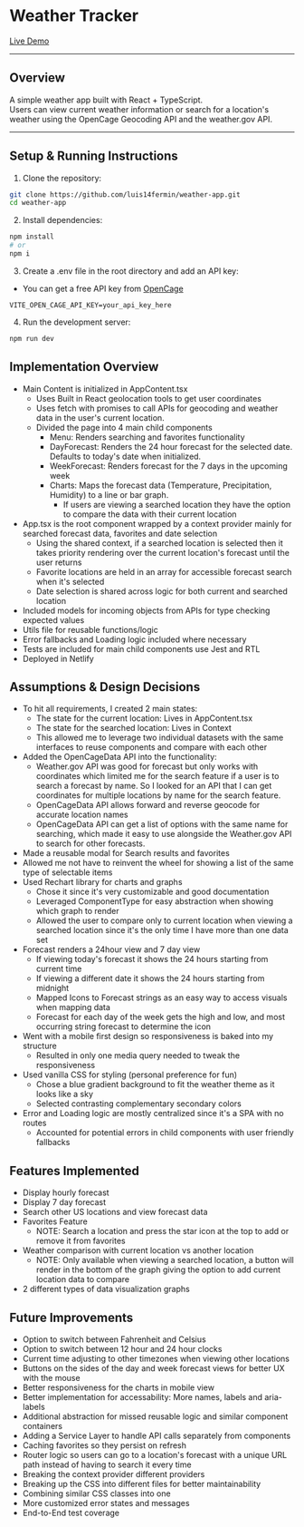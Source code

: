 # Weather Tracker

[Live Demo](https://app-weather-tracker.netlify.app)  

---

## Overview
A simple weather app built with React + TypeScript.  
Users can view current weather information or search for a location's weather using the OpenCage Geocoding API and the weather.gov API.

---

## Setup & Running Instructions

1. Clone the repository:
```bash
git clone https://github.com/luis14fermin/weather-app.git
cd weather-app
```

2. Install dependencies:
```bash
npm install
# or
npm i
```

3. Create a .env file in the root directory and add an API key:
- You can get a free API key from [OpenCage](https://opencagedata.com/api)
```env
VITE_OPEN_CAGE_API_KEY=your_api_key_here
```

4. Run the development server:
```bash
npm run dev
```

## **Implementation Overview**
- Main Content is initialized in AppContent.tsx
  - Uses Built in React geolocation tools to get user coordinates
  - Uses fetch with promises to call APIs for geocoding and weather data in the user's current location.
  - Divided the page into 4 main child components
    - Menu: Renders searching and favorites functionality
    - DayForecast: Renders the 24 hour forecast for the selected date. Defaults to today's date when initialized.
    - WeekForecast: Renders forecast for the 7 days in the upcoming week
    - Charts: Maps the forecast data (Temperature, Precipitation, Humidity) to a line or bar graph.
      - If users are viewing a searched location they have the option to compare the data with their current location
- App.tsx is the root component wrapped by a context provider mainly for searched forecast data, favorites and date selection
  - Using the shared context, if a searched location is selected then it takes priority rendering over the current location's forecast until the user returns
  - Favorite locations are held in an array for accessible forecast search when it's selected
  - Date selection is shared across logic for both current and searched location
- Included models for incoming objects from APIs for type checking expected values
- Utils file for reusable functions/logic
- Error fallbacks and Loading logic included where necessary
- Tests are included for main child components use Jest and RTL
- Deployed in Netlify 

## **Assumptions & Design Decisions**
- To hit all requirements, I created 2 main states: 
  - The state for the current location: Lives in AppContent.tsx
  - The state for the searched location: Lives in Context
  - This allowed me to leverage two individual datasets with the same interfaces to reuse components and compare with each other
- Added the OpenCageData API into the functionality:
  - Weather.gov API was good for forecast but only works with coordinates which limited me for the search feature if a user is to search a forecast by name. So I looked for an API that I can get coordinates for multiple locations by name for the search feature.
  - OpenCageData API allows forward and reverse geocode for accurate location names
  - OpenCageData API can get a list of options with the same name for searching, which made it easy to use alongside the Weather.gov API to search for other forecasts.
- Made a reusable modal for Search results and favorites
 - Allowed me not have to reinvent the wheel for showing a list of the same type of selectable items
- Used Rechart library for charts and graphs
  - Chose it since it's very customizable and good documentation
  - Leveraged ComponentType for easy abstraction when showing which graph to render
  - Allowed the user to compare only to current location when viewing a searched location since it's the only time I have more than one data set
- Forecast renders a 24hour view and 7 day view
  - If viewing today's forecast it shows the 24 hours starting from current time
  - If viewing a different date it shows the 24 hours starting from midnight
  - Mapped Icons to Forecast strings as an easy way to access visuals when mapping data
  - Forecast for each day of the week gets the high and low, and most occurring string forecast to determine the icon
- Went with a mobile first design so responsiveness is baked into my structure
  - Resulted in only one media query needed to tweak the responsiveness
- Used vanilla CSS for styling (personal preference for fun)
  - Chose a blue gradient background to fit the weather theme as it looks like a sky
  - Selected contrasting complementary secondary colors
- Error and Loading logic are mostly centralized since it's a SPA with no routes
  - Accounted for potential errors in child components with user friendly fallbacks

## **Features Implemented**
- Display hourly forecast
- Display 7 day forecast
- Search other US locations and view forecast data
- Favorites Feature
  - NOTE: Search a location and press the star icon at the top to add or remove it from favorites
- Weather comparison with current location vs another location
  - NOTE: Only available when viewing a searched location, a button will render in the bottom of the graph giving the option to add current location data to compare
- 2 different types of data visualization graphs

## **Future Improvements**
- Option to switch between Fahrenheit and Celsius
- Option to switch between 12 hour and 24 hour clocks
- Current time adjusting to other timezones when viewing other locations
- Buttons on the sides of the day and week forecast views for better UX with the mouse
- Better responsiveness for the charts in mobile view
- Better implementation for accessability: More names, labels and aria-labels
- Additional abstraction for missed reusable logic and similar component containers
- Adding a Service Layer to handle API calls separately from components
- Caching favorites so they persist on refresh
- Router logic so users can go to a location's forecast with a unique URL path instead of having to search it every time
- Breaking the context provider different providers
- Breaking up the CSS into different files for better maintainability
- Combining similar CSS classes into one
- More customized error states and messages
- End-to-End test coverage
